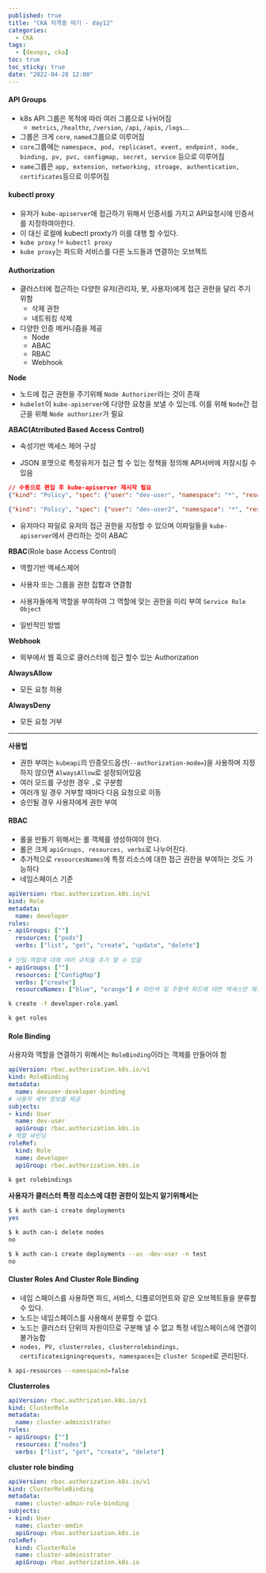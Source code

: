 ```yaml
---
published: true
title: "CKA 자격증 따기 - day12"
categories:
  - CKA
tags:
  - [devops, cka]
toc: true
toc_sticky: true
date: "2022-04-28 12:00"
---
```


#### API Groups

* k8s API 그룹은 목적에 따라 여러 그룹으로 나뉘어짐
    * `metrics`, `/healthz`, `/version`, `/api`, `/apis`, `/logs`...
* 그룹은 크게 `core`, `named`그룹으로 이루어짐
* `core`그룹에는 `namespace, pod, replicaset, event, endpoint, node, binding, pv, pvc, configmap, secret, service` 등으로 이루어짐
* `name`그룹은 `app, extension, networking, stroage, authentication, certificates`등으로 이루어짐

#### kubectl proxy

* 유저가 `kube-apiserver`에 접근하기 위해서 인증서를 가지고 API요청시에 인증서를 지정하여아한다.
* 이 대신 로컬에 kubectl proxty가 이를 대행 할 수있다.
* `kube proxy` != `kubectl proxy`
* `kube proxy`는 파드와 서비스를 다른 노드들과 연결하는 오브젝트

#### Authorization

* 클러스터에 접근하는 다양한 유저(관리자, 봇, 사용자)에게 접근 권한을 달리 주기 위함
    * 삭제 권한
    * 네트워킹 삭제
* 다양한 인증 메커니즘을 제공
    * Node
    * ABAC
    * RBAC
    * Webhook

**Node**

* 노드에 접근 권한을 주기위해 `Node Authorizer`라는 것이 존재
* `kubelet`이 `kube-apiserver`에 다양한 요청을 보낼 수 있는데. 이를 위해 `Node`간 접근을 위해 `Node authorizer`가 필요

**ABAC(Atrributed Based Access Control)**

* 속성기반 엑세스 제어 구성

* JSON 포맷으로 특정유저가 접근 할 수 있는 정책을 정의해 API서버에 저장시킬 수 있음

```json
// 수동으로 편집 후 kube-apiserver 재시작 필요
{"kind": "Policy", "spec": {"user": "dev-user", "namespace": "*", "resource": "pods", "apiGroup": "*"}}

{"kind": "Policy", "spec": {"user": "dev-user2", "namespace": "*", "resource": "pods", "apiGroup": "*"}}
```

* 유저마다 파일로 유저의 접근 권한을 지정할 수 있으며 이파일들을 `kube-apiserver`에서 관리하는 것이 ABAC

**RBAC**(Role base Access Control)

* 역할기반 엑세스제어
* 사용자 또는 그룹을 권한 집합과 연결함
* 사용자들에게 역할을 부여하여 그 역할에 맞는 권한을 미리 부여 `Service Role Object`

* 일반적인 방법

**Webhook**

* 외부에서 웹 훅으로 클러스터에 접근 할수 있는 Authorization

**AlwaysAllow**

* 모든 요청 허용

**AlwaysDeny**

* 모든 요청 거부

----

**사용법**

* 권한 부여는 `kubeapi`의 인증모드옵션(`--authorization-mode=`)을 사용하며 지정하지 않으면 `AlwaysAllow`로 설정되어있음
* 여러 모드를 구성한 경우 `,`로 구분함
* 여러개 일 경우 거부할 때마다 다음 요청으로 이동
* 승인될 경우 사용자에게 권한 부여

#### RBAC

* 롤을 만들기 위해서는 롤 객체를 생성하여야 한다.
* 롤은 크게 `apiGroups, resources, verbs`로 나누어진다.
* 추가적으로 `resourcesNames`에 특정 리소스에 대한 접근 권한을 부여하는 것도 가능하다
* 네임스페이스 기준

```yaml
apiVersion: rbac.authorization.k8s.io/v1
kind: Role
metadata:
  name: developer
rules:
- apiGroups: [""]
  resources: ["pods"]
  verbs: ["list", "get", "create", "update", "delete"]
  
# 단일 역할에 대해 여러 규칙을 추가 할 수 있음
- apiGroups: [""]
  resources: ["ConfigMap"]
  verbs: ["create"]
  resourceNames: ["blue", "orange"] # 파란색 및 주황색 파드에 대한 엑세스만 제한할수 있음
```

```bash
k create -f developer-role.yaml
```

```bash
k get roles
```

#### Role Binding

사용자와 역할을 연결하기 위해서는 `RoleBinding`이라는 객체를 만들어야 함

```yaml
apiVersion: rbac.authorization.k8s.io/v1
kind: RoleBinding
metadata:
  name: devuser-developer-binding
# 사용자 세부 정보를 제공
subjects:
- kind: User
  name: dev-user
  apiGroup: rbac.authorization.k8s.io
# 역할 바인딩
roleRef:
  kind: Role
  name: developer
  apiGroup: rbac.authorization.k8s.io
```

```bash
k get rolebindings
```

**사용자가 클러스터 특정 리소스에 대한 권한이 있는지 알기위해서는**

```bash
$ k auth can-i create deployments
yes

$ k auth can-i delete nodes
no

$ k auth can-i create deployments --as -dev-user -n test
no
```

#### Cluster Roles And Cluster Role Binding

* 네임 스페이스를 사용하면 파드, 서비스, 디플로이먼트와 같은 오브젝트들을 분류할 수 있다.
* 노드는 네임스페이스를 사용해서 분류할 수 없다.
* 노드는 클러스터 단위의 자원이므로 구분해 낼 수 없고 특정 네임스페이스에 연결이 불가능함
* `nodes, PV, clusterroles, clusterrolebindings, certificatesigningrequests, namespaces`는 `cluster Scoped`로 관리된다.

```bash
k api-resources --namespaced=false
```

**Clusterroles**

```yaml
apiVersion: rbac.authrization.k8s.io/v1
kind: ClusterRole
metadata:
  name: cluster-administrator
rules:
- apiGroups: [""]
  resources: ["nodes"]
  verbs: ["list", "get", "create", "delete"]
```

**cluster role binding**

```yaml
apiVersion: rbac.authorization.k8s.io/v1
kind: ClusterRoleBinding
metadata:
  name: cluster-admin-role-binding
subjects:
- kind: User
  name: cluster-amdin
  apiGroup: rbac.authorization.k8s.io
roleRef:
  kind: ClusterRole
  name: cluster-administrator
  apiGroup: rbac.authorization.k8s.io
```

